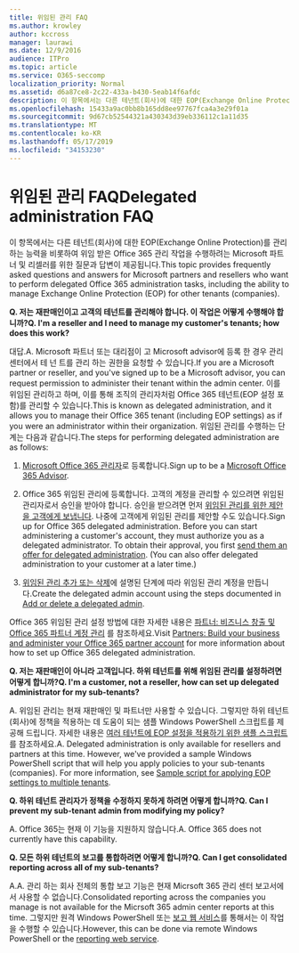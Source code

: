 ```yaml
---
title: 위임된 관리 FAQ
ms.author: krowley
author: kccross
manager: laurawi
ms.date: 12/9/2016
audience: ITPro
ms.topic: article
ms.service: O365-seccomp
localization_priority: Normal
ms.assetid: d6a87ce8-2c22-433a-b430-5eab14f6afdc
description: 이 항목에서는 다른 테넌트(회사)에 대한 EOP(Exchange Online Protection)를 관리하는 능력을 비롯하여 위임 받은 Office 365 관리 작업을 수행하려는 Microsoft 파트너 및 리셀러를 위한 질문과 답변이 제공됩니다.
ms.openlocfilehash: 15433a9ac0bb8b165dd8ee97767fca4a3e29f01a
ms.sourcegitcommit: 9d67cb52544321a430343d39eb336112c1a11d35
ms.translationtype: MT
ms.contentlocale: ko-KR
ms.lasthandoff: 05/17/2019
ms.locfileid: "34153230"
---
```

# <a name="delegated-administration-faq"></a><span data-ttu-id="11f31-103">위임된 관리 FAQ</span><span class="sxs-lookup"><span data-stu-id="11f31-103">Delegated administration FAQ</span></span>

<span data-ttu-id="11f31-104">이 항목에서는 다른 테넌트(회사)에 대한 EOP(Exchange Online Protection)를 관리하는 능력을 비롯하여 위임 받은 Office 365 관리 작업을 수행하려는 Microsoft 파트너 및 리셀러를 위한 질문과 답변이 제공됩니다.</span><span class="sxs-lookup"><span data-stu-id="11f31-104">This topic provides frequently asked questions and answers for Microsoft partners and resellers who want to perform delegated Office 365 administration tasks, including the ability to manage Exchange Online Protection (EOP) for other tenants (companies).</span></span>
  
 <span data-ttu-id="11f31-105">**Q. 저는 재판매인이고 고객의 테넌트를 관리해야 합니다. 이 작업은 어떻게 수행해야 합니까?**</span><span class="sxs-lookup"><span data-stu-id="11f31-105">**Q. I'm a reseller and I need to manage my customer's tenants; how does this work?**</span></span>
  
<span data-ttu-id="11f31-106">대답.</span><span class="sxs-lookup"><span data-stu-id="11f31-106">A.</span></span> <span data-ttu-id="11f31-107">Microsoft 파트너 또는 대리점이 고 Microsoft advisor에 등록 한 경우 관리 센터에서 테 넌 트를 관리 하는 권한을 요청할 수 있습니다.</span><span class="sxs-lookup"><span data-stu-id="11f31-107">If you are a Microsoft partner or reseller, and you've signed up to be a Microsoft advisor, you can request permission to administer their tenant within the admin center.</span></span> <span data-ttu-id="11f31-108">이를 위임된 관리하고 하며, 이를 통해 조직의 관리자처럼 Office 365 테넌트(EOP 설정 포함)를 관리할 수 있습니다.</span><span class="sxs-lookup"><span data-stu-id="11f31-108">This is known as delegated administration, and it allows you to manage their Office 365 tenant (including EOP settings) as if you were an administrator within their organization.</span></span> <span data-ttu-id="11f31-109">위임된 관리를 수행하는 단계는 다음과 같습니다.</span><span class="sxs-lookup"><span data-stu-id="11f31-109">The steps for performing delegated administration are as follows:</span></span>
  
1. <span data-ttu-id="11f31-110">[Microsoft Office 365 관리자](https://aka.ms/cloudbenefits)로 등록합니다.</span><span class="sxs-lookup"><span data-stu-id="11f31-110">Sign up to be a [Microsoft Office 365 Advisor](https://aka.ms/cloudbenefits).</span></span>
    
2. <span data-ttu-id="11f31-p102">Office 365 위임된 관리에 등록합니다. 고객의 계정을 관리할 수 있으려면 위임된 관리자로서 승인을 받아야 합니다. 승인을 받으려면 먼저 [위임된 관리를 위한 제안을 고객에게 보냅니다](https://go.microsoft.com/fwlink/?LinkId=396829). 나중에 고객에게 위임된 관리를 제안할 수도 있습니다.</span><span class="sxs-lookup"><span data-stu-id="11f31-p102">Sign up for Office 365 delegated administration. Before you can start administering a customer's account, they must authorize you as a delegated administrator. To obtain their approval, you first [send them an offer for delegated administration](https://go.microsoft.com/fwlink/?LinkId=396829). (You can also offer delegated administration to your customer at a later time.)</span></span> 
    
3. <span data-ttu-id="11f31-115">[위임된 관리 추가 또는 삭제](https://go.microsoft.com/fwlink/?LinkId=396831)에 설명된 단계에 따라 위임된 관리 계정을 만듭니다.</span><span class="sxs-lookup"><span data-stu-id="11f31-115">Create the delegated admin account using the steps documented in [Add or delete a delegated admin](https://go.microsoft.com/fwlink/?LinkId=396831).</span></span>
    
<span data-ttu-id="11f31-116">Office 365 위임된 관리 설정 방법에 대한 자세한 내용은 [파트너: 비즈니스 창출 및 Office 365 파트너 계정 관리](https://go.microsoft.com/fwlink/?LinkId=301485) 를 참조하세요.</span><span class="sxs-lookup"><span data-stu-id="11f31-116">Visit [Partners: Build your business and administer your Office 365 partner account](https://go.microsoft.com/fwlink/?LinkId=301485) for more information about how to set up Office 365 delegated administration.</span></span> 
  
 <span data-ttu-id="11f31-117">**Q. 저는 재판매인이 아니라 고객입니다. 하위 테넌트를 위해 위임된 관리를 설정하려면 어떻게 합니까?**</span><span class="sxs-lookup"><span data-stu-id="11f31-117">**Q. I'm a customer, not a reseller, how can set up delegated administrator for my sub-tenants?**</span></span>
  
<span data-ttu-id="11f31-p103">A. 위임된 관리는 현재 재판매인 및 파트너만 사용할 수 있습니다. 그렇지만 하위 테넌트(회사)에 정책을 적용하는 데 도움이 되는 샘플 Windows PowerShell 스크립트를 제공해 드립니다. 자세한 내용은 [여러 테넌트에 EOP 설정을 적용하기 위한 샘플 스크립트](sample-script-for-applying-eop-settings-to-multiple-tenants.md)를 참조하세요.</span><span class="sxs-lookup"><span data-stu-id="11f31-p103">A. Delegated administration is only available for resellers and partners at this time. However, we've provided a sample Windows PowerShell script that will help you apply policies to your sub-tenants (companies). For more information, see [Sample script for applying EOP settings to multiple tenants](sample-script-for-applying-eop-settings-to-multiple-tenants.md).</span></span>
  
 <span data-ttu-id="11f31-122">**Q. 하위 테넌트 관리자가 정책을 수정하지 못하게 하려면 어떻게 합니까?**</span><span class="sxs-lookup"><span data-stu-id="11f31-122">**Q. Can I prevent my sub-tenant admin from modifying my policy?**</span></span>
  
<span data-ttu-id="11f31-p104">A. Office 365는 현재 이 기능을 지원하지 않습니다.</span><span class="sxs-lookup"><span data-stu-id="11f31-p104">A. Office 365 does not currently have this capability.</span></span>
  
 <span data-ttu-id="11f31-125">**Q. 모든 하위 테넌트의 보고를 통합하려면 어떻게 합니까?**</span><span class="sxs-lookup"><span data-stu-id="11f31-125">**Q. Can I get consolidated reporting across all of my sub-tenants?**</span></span>
  
<span data-ttu-id="11f31-126">A.</span><span class="sxs-lookup"><span data-stu-id="11f31-126">A.</span></span> <span data-ttu-id="11f31-127">관리 하는 회사 전체의 통합 보고 기능은 현재 Micrsoft 365 관리 센터 보고서에서 사용할 수 없습니다.</span><span class="sxs-lookup"><span data-stu-id="11f31-127">Consolidated reporting across the companies you manage is not available for the Micrsoft 365 admin center reports at this time.</span></span> <span data-ttu-id="11f31-128">그렇지만 원격 Windows PowerShell 또는 [보고 웹 서비스](https://go.microsoft.com/fwlink/?LinkId=279926)를 통해서는 이 작업을 수행할 수 있습니다.</span><span class="sxs-lookup"><span data-stu-id="11f31-128">However, this can be done via remote Windows PowerShell or the [reporting web service](https://go.microsoft.com/fwlink/?LinkId=279926).</span></span> 
  

